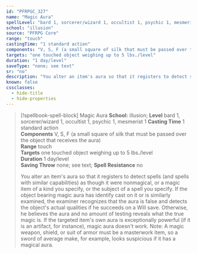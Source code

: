 ```yaml
---
id: "PFRPGC_327"
name: "Magic Aura"
spellLevel: "bard 1, sorcerer/wizard 1, occultist 1, psychic 1, mesmerist 1"
school: "illusion"
source: "PFRPG Core"
range: "touch"
castingTime: "1 standard action"
components: "V, S, F (a small square of silk that must be passed over the object that receives the aura)"
targets: "one touched object weighing up to 5 lbs./level"
duration: "1 day/level"
saveType: "none; see text"
sr: "no"
description: "You alter an item's aura so that it registers to detect spells (and spells with similar capabilities) as though it were nonmagical, or a magic item of a kind you specify, or the subject of a spell you specify. If the object bearing magic aura has identify cast on it or is similarly examined, the examiner recognizes that the aura is false and detects the object's actual qualities if he succeeds on a Will save. Otherwise, he believes the aura and no amount of testing reveals what the true magic is.  If the targeted item's own aura is exceptionally powerful (if it is an artifact, for instance), magic aura doesn't work.  Note: A magic weapon, shield, or suit of armor must be a masterwork item, so a sword of average make, for example, looks suspicious if it has a magical aura."
known: false
cssclasses:
  - hide-title
  - hide-properties
---
```


> [!spellbook-spell-block] Magic Aura
> **School:** illusion; **Level** bard 1, sorcerer/wizard 1, occultist 1, psychic 1, mesmerist 1
> **Casting Time** 1 standard action  
> **Components** V, S, F (a small square of silk that must be passed over the object that receives the aura)  
> **Range** touch  
> **Targets** one touched object weighing up to 5 lbs./level  
> **Duration** 1 day/level  
> **Saving Throw** none; see text; **Spell Resistance** no
> 
> You alter an item's aura so that it registers to detect spells (and spells with similar capabilities) as though it were nonmagical, or a magic item of a kind you specify, or the subject of a spell you specify. If the object bearing magic aura has identify cast on it or is similarly examined, the examiner recognizes that the aura is false and detects the object's actual qualities if he succeeds on a Will save. Otherwise, he believes the aura and no amount of testing reveals what the true magic is.  If the targeted item's own aura is exceptionally powerful (if it is an artifact, for instance), magic aura doesn't work.  Note: A magic weapon, shield, or suit of armor must be a masterwork item, so a sword of average make, for example, looks suspicious if it has a magical aura.